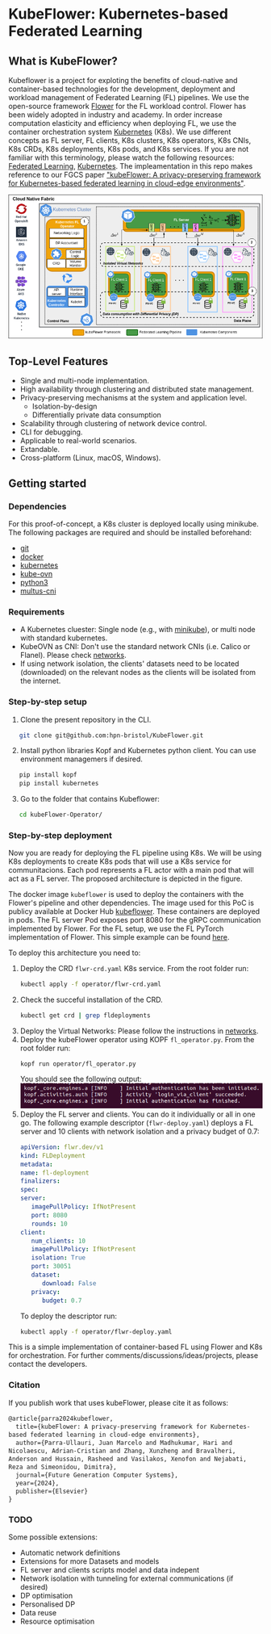 # KubeFlower: Kubernetes-based Federated Learning

## What is KubeFlower?
Kubeflower is a project for exploting the benefits of cloud-native and container-based technologies for the development, deployment and workload management of Federated Learning (FL) pipelines. We use the open-source framework [Flower](https://flower.dev/) for the FL workload control. Flower has been widely adopted in industry and academy. In order increase computation elasticity and efficiency when deploying FL, we use the container orchestration system [Kubernetes](https://kubernetes.io/) (K8s). We use different concepts as FL server, FL clients, K8s clusters, K8s operators, K8s CNIs, K8s CRDs, K8s deployments, K8s pods, and K8s services. If you are not familiar with this terminology, please watch the following resources: [Federated Learning](https://youtu.be/nBGQQHPkyNY), [Kubernetes](https://youtu.be/s_o8dwzRlu4). The impleamentation in this repo makes reference to our FGCS paper ["kubeFlower: A privacy-preserving framework for Kubernetes-based federated learning in cloud-edge environments"](https://www.sciencedirect.com/science/article/pii/S0167739X24001134).

![](figures/K8s_FL_architecture.png)

## Top-Level Features
* Single and multi-node implementation.
* High availability through clustering and distributed state management.
* Privacy-preserving mechanisms at the system and application level.
   * Isolation-by-design
   * Differentially private data consumption
* Scalability through clustering of network device control.
* CLI for debugging.
* Applicable to real-world scenarios.
* Extandable.
* Cross-platform (Linux, macOS, Windows).

## Getting started

### Dependencies

For this proof-of-concept, a K8s cluster is deployed locally using minikube. The following packages are required and should be installed beforehand:
* [git](https://git-scm.com/)
* [docker](https://www.docker.com/)
* [kubernetes](https://kubernetes.io/docs/setup/production-environment/tools/)
* [kube-ovn](https://kubeovn.github.io/docs/v1.12.x/en/start/one-step-install/)
* [python3](https://www.python.org/downloads/)
* [multus-cni](https://github.com/k8snetworkplumbingwg/multus-cni/blob/master/docs/quickstart.md)

### Requirements
* A Kubernetes cluester: Single node (e.g., with [minikube](https://minikube.sigs.k8s.io/docs/start/)), or multi node with standard kubernetes.
* KubeOVN as CNI: Don't use the standard network CNIs (i.e. Calico or Flanel). Please check [networks](networks/).
* If using network isolation, the clients' datasets need to be located (downloaded) on the relevant nodes as the clients will be isolated from the internet. 

### Step-by-step setup
 1. Clone the present repository in the CLI.
 ```bash
    git clone git@github.com:hpn-bristol/KubeFlower.git
 ```
 2. Install python libraries Kopf and Kubernetes python client. You can use environment managemers if desired.
 ```bash
    pip install kopf
    pip install kubernetes  
 ```
 3. Go to the folder that contains Kubeflower: 
 ```bash
    cd kubeFlower-Operator/
 ```
 ### Step-by-step deployment
 Now you are ready for deploying the FL pipeline using K8s. We will be using K8s deployments to create K8s pods that will use a K8s service for communitacions. Each pod represents a FL actor with a main pod that will act as a FL server. The proposed architecture is depicted in the figure. 

 The docker image `kubeflower` is used to deploy the containers with the Flower's pipeline and other dependencies. The image used for this PoC is publicy available at Docker Hub [kubeflower](https://hub.docker.com/r/juanmarcelouob/kubeflower). These containers are deployed in pods. The FL server Pod exposes port 8080 for the gRPC communication implemented by Flower. 
For the FL setup, we use the FL PyTorch implementation of Flower. This simple example can be found [here](https://flower.dev/docs/quickstart-pytorch.html). 

To deploy this architecture you need to:

1. Deploy the CRD `flwr-crd.yaml` K8s service. From the root folder run:
    ```bash
    kubectl apply -f operator/flwr-crd.yaml
    ```
2. Check the succeful installation of the CRD.
   ```bash
   kubectl get crd | grep fldeployments
   ```
3. Deploy the Virtual Networks:
    Please follow the instructions in [networks](networks/).    
4. Deploy the kubeFlower operator using KOPF `fl_operator.py`. From the root folder run:
   ```
   kopf run operator/fl_operator.py 
   ``` 
   You should see the following output: 
   ![](figures/operator.png)
5. Deploy the FL server and clients. You can do it individually or all in one go. The following example descriptor (`flwr-deploy.yaml`) deploys a FL server and 10 clients with network isolation and a privacy budget of 0.7:
   ```yaml
   apiVersion: flwr.dev/v1
   kind: FLDeployment
   metadata:
   name: fl-deployment
   finalizers:
   spec:
   server:
      imagePullPolicy: IfNotPresent
      port: 8080
      rounds: 10
   client:
      num_clients: 10
      imagePullPolicy: IfNotPresent
      isolation: True
      port: 30051
      dataset:
         download: False
      privacy:
         budget: 0.7
   ```
   To deploy the descriptor run:
   ```bash
   kubectl apply -f operator/flwr-deploy.yaml
   ``` 


This is a simple implementation of container-based FL using Flower and K8s for orchestration. For further comments/discussions/ideas/projects, please contact the developers.  

### Citation
If you publish work that uses kubeFlower, please cite it as follows:
```
@article{parra2024kubeflower,
  title={kubeFlower: A privacy-preserving framework for Kubernetes-based federated learning in cloud-edge environments},
  author={Parra-Ullauri, Juan Marcelo and Madhukumar, Hari and Nicolaescu, Adrian-Cristian and Zhang, Xunzheng and Bravalheri, Anderson and Hussain, Rasheed and Vasilakos, Xenofon and Nejabati, Reza and Simeonidou, Dimitra},
  journal={Future Generation Computer Systems},
  year={2024},
  publisher={Elsevier}
}
```

### TODO
Some possible extensions:
* Automatic network definitions
* Extensions for more Datasets and models
* FL server and clients scripts model and data indepent
* Network isolation with tunneling for external communications (if desired)
* DP optimisation
* Personalised DP 
* Data reuse
* Resource optimisation
